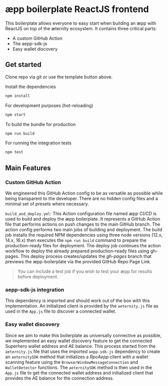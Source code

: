 # æpp boilerplate ReactJS frontend

This boilerplate allows everyone to easy start when building an æpp with ReactJS on top of the æternity ecosystem. It contains three critical parts:

- A custom GitHub Action
- The aepp-sdk-js
- Easy wallet discovery

## Get started

Clone repo via git or use the template button above.

Install the dependencies

```bash
npm install
```

For development purposes (hot-reloading)

```bash
npm start
```

To build the bundle for production

```bash
npm run build
```

For running the integration tests

```bash
npm test
```

## Main Features

### Custom GitHub Action

We engineered this GitHub Action config to be as versatile as possible while being transparent to the developer. There are no hidden config files and a minimal set of presets where necessary.

`build_and_deploy.yml`: This Action configuration file named *æpp CI/CD* is used to build and deploy the æpp boilerplate. It represents a GitHub Action file that performs actions on push changes to the main GitHub branch. The action config performs two main jobs of building and deployment.
The build job installs the required NPM dependencies using three node versions (12.x, 14.x, 16.x) then executes the ```npm run build``` command to prepare the production-ready files for deployment.
The deploy job continues the action workflow to deploy the already prepared production-ready files using gh-pages. This deploy process creates/updates the *gh-pages* branch that previews the æpp-boilerplate via the provided GitHub Repo Page Link.

> You can include a test job if you wish to test your æpp for results before deployment.

### aepp-sdk-js integration

This dependency is imported and should work out of the box with this implementation. An initialized client is provided by the `aeternity.js` file as used in the `App.js` file to discover a connected wallet.

### Easy wallet discovery

Since we aim to make this boilerplate as universally connective as possible, we implemented an easy wallet discovery feature to get the connected Superhero wallet address and AE balance. This process started from the `aeternity.js` file that uses the imported `aepp-sdk-js` dependency to create an ```aeternitySDK``` method that initializes a _RpcAepp_ client with a wallet scanning feature using the ```BrowserWindowMessageConnection``` and ```WalletDetector``` functions.
The ```aeternitySDK``` method is then used in the `App.js` file to get the connected wallet address and initialized client that provides the AE balance for the connection address.
